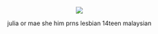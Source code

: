 

  
 <p align="center">
<img src="https://i.pinimg.com/736x/db/76/a8/db76a859e7cf448e9ff4e2cface1b458.jpg" data-canonical-src="(https://files.catbox.moe/2pyikv.png)"  />
</p>

<p align="center">
 julia or mae she him prns lesbian 14teen malaysian
</p>



